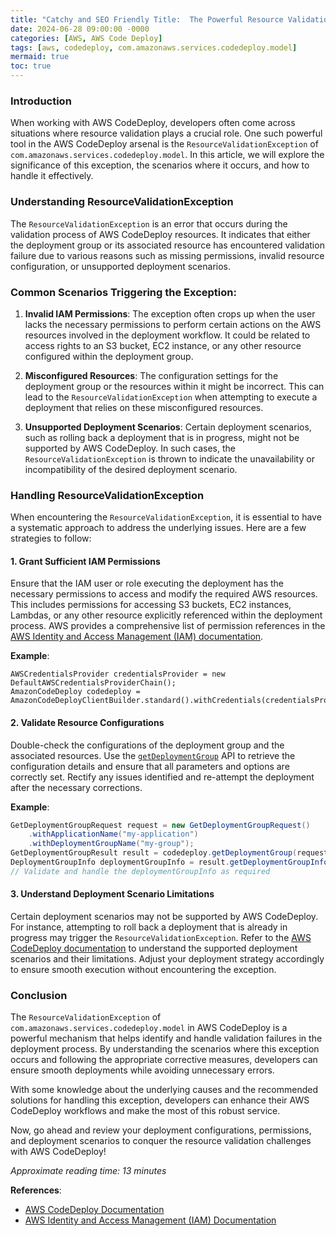 ```yaml
---
title: "Catchy and SEO Friendly Title:  The Powerful Resource Validation Exception in AWS CodeDeploy"
date: 2024-06-28 09:00:00 -0000
categories: [AWS, AWS Code Deploy]
tags: [aws, codedeploy, com.amazonaws.services.codedeploy.model]
mermaid: true
toc: true
---
```



### Introduction
When working with AWS CodeDeploy, developers often come across situations where resource validation plays a crucial role. One such powerful tool in the AWS CodeDeploy arsenal is the `ResourceValidationException` of `com.amazonaws.services.codedeploy.model`. In this article, we will explore the significance of this exception, the scenarios where it occurs, and how to handle it effectively.

### Understanding ResourceValidationException
The `ResourceValidationException` is an error that occurs during the validation process of AWS CodeDeploy resources. It indicates that either the deployment group or its associated resource has encountered validation failure due to various reasons such as missing permissions, invalid resource configuration, or unsupported deployment scenarios.

### Common Scenarios Triggering the Exception:
1. **Invalid IAM Permissions**: The exception often crops up when the user lacks the necessary permissions to perform certain actions on the AWS resources involved in the deployment workflow. It could be related to access rights to an S3 bucket, EC2 instance, or any other resource configured within the deployment group.

2. **Misconfigured Resources**: The configuration settings for the deployment group or the resources within it might be incorrect. This can lead to the `ResourceValidationException` when attempting to execute a deployment that relies on these misconfigured resources.

3. **Unsupported Deployment Scenarios**: Certain deployment scenarios, such as rolling back a deployment that is in progress, might not be supported by AWS CodeDeploy. In such cases, the `ResourceValidationException` is thrown to indicate the unavailability or incompatibility of the desired deployment scenario.

### Handling ResourceValidationException
When encountering the `ResourceValidationException`, it is essential to have a systematic approach to address the underlying issues. Here are a few strategies to follow: 

#### 1. Grant Sufficient IAM Permissions
Ensure that the IAM user or role executing the deployment has the necessary permissions to access and modify the required AWS resources. This includes permissions for accessing S3 buckets, EC2 instances, Lambdas, or any other resource explicitly referenced within the deployment process. AWS provides a comprehensive list of permission references in the [AWS Identity and Access Management (IAM) documentation](https://docs.aws.amazon.com/IAM/latest/UserGuide/reference_policies_elements.html).

**Example**:
```
AWSCredentialsProvider credentialsProvider = new DefaultAWSCredentialsProviderChain();
AmazonCodeDeploy codedeploy = AmazonCodeDeployClientBuilder.standard().withCredentials(credentialsProvider).build();
```

#### 2. Validate Resource Configurations
Double-check the configurations of the deployment group and the associated resources. Use the [`getDeploymentGroup`](https://docs.aws.amazon.com/codedeploy/latest/APIReference/API_GetDeploymentGroup.html) API to retrieve the configuration details and ensure that all parameters and options are correctly set. Rectify any issues identified and re-attempt the deployment after the necessary corrections.

**Example**:
```java
GetDeploymentGroupRequest request = new GetDeploymentGroupRequest()
    .withApplicationName("my-application")
    .withDeploymentGroupName("my-group");
GetDeploymentGroupResult result = codedeploy.getDeploymentGroup(request);
DeploymentGroupInfo deploymentGroupInfo = result.getDeploymentGroupInfo();
// Validate and handle the deploymentGroupInfo as required
```

#### 3. Understand Deployment Scenario Limitations
Certain deployment scenarios may not be supported by AWS CodeDeploy. For instance, attempting to roll back a deployment that is already in progress may trigger the `ResourceValidationException`. Refer to the [AWS CodeDeploy documentation](https://docs.aws.amazon.com/codedeploy/latest/userguide/reference-appspec-file-structure-hooks.html) to understand the supported deployment scenarios and their limitations. Adjust your deployment strategy accordingly to ensure smooth execution without encountering the exception.

### Conclusion
The `ResourceValidationException` of `com.amazonaws.services.codedeploy.model` in AWS CodeDeploy is a powerful mechanism that helps identify and handle validation failures in the deployment process. By understanding the scenarios where this exception occurs and following the appropriate corrective measures, developers can ensure smooth deployments while avoiding unnecessary errors.

With some knowledge about the underlying causes and the recommended solutions for handling this exception, developers can enhance their AWS CodeDeploy workflows and make the most of this robust service.

Now, go ahead and review your deployment configurations, permissions, and deployment scenarios to conquer the resource validation challenges with AWS CodeDeploy!

*Approximate reading time: 13 minutes*

**References**:
- [AWS CodeDeploy Documentation](https://docs.aws.amazon.com/codedeploy/latest/userguide/welcome.html)
- [AWS Identity and Access Management (IAM) Documentation](https://docs.aws.amazon.com/IAM/latest/UserGuide/reference_policies_elements.html)